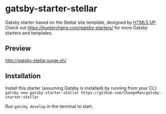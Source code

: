 # gatsby-starter-stellar
Gatsby starter based on the Stellar site template, designed by [HTML5 UP](https://html5up.net/stellar). Check out https://hunterchang.com/gatsby-starters/ for more Gatsby starters and templates.

## Preview

http://gatsby-stellar.surge.sh/

## Installation

Install this starter (assuming Gatsby is installed) by running from your CLI:
`gatsby new gatsby-starter-stellar https://github.com/ChangoMan/gatsby-starter-stellar`

Run `gatsby develop` in the terminal to start.
